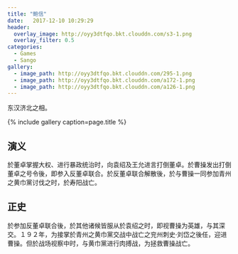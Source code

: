 ```yaml
---
title: "鲍信"
date:   2017-12-10 10:29:29
header:
  overlay_image: http://oyy3dtfqo.bkt.clouddn.com/s3-1.png
  overlay_filter: 0.5
categories:
  - Games
  - Sango
gallery:
  - image_path: http://oyy3dtfqo.bkt.clouddn.com/295-1.png
  - image_path: http://oyy3dtfqo.bkt.clouddn.com/a172-1.png
  - image_path: http://oyy3dtfqo.bkt.clouddn.com/a126-1.png
---
```


东汉济北之相。

{% include gallery caption=page.title %}

## 演义

於董卓掌握大权、进行暴政统治时，向袁绍及王允进言打倒董卓。於曹操发出打倒董卓之号令後，即参入反董卓联合。於反董卓联合解散後，於与曹操一同参加青州之黄巾黨讨伐之时，於寿阳战亡。

## 正史

於参加反董卓联合後，於其他诸候皆服从於袁绍之时，即视曹操为英雄，与其深交。１９２年，为接掌於青州之黄巾黨交战中战亡之兖州刺史·刘岱之後任，迎进曹操。但於战场视察中时，与黄巾黨进行肉搏战，为拯救曹操战亡。
